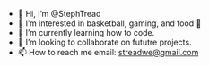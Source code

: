 - 👋 Hi, I’m @StephTread
- 👀 I’m interested in basketball, gaming, and food 🥴
- 🌱 I’m currently learning how to code.
- 💞️ I’m looking to collaborate on fututre projects.
- 📫 How to reach me email: streadwe@gmail.com

<!---
StephTread/StephTread is a ✨ special ✨ repository because its `README.md` (this file) appears on your GitHub profile.
You can click the Preview link to take a look at your changes.
--->
